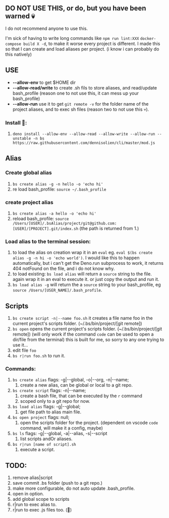 ## DO NOT USE THIS, or do, but you have been warned 💀

I do not recommend anyone to use this.

I'm sick of having to write long commands like `npm run lint:XXX` `docker-compose build X -d`, to make it worse every project is different.
I made this so that I can create and load aliases per project. (i know i can probably do this natively)

## USE
* **--allow-env** to get $HOME dir
* **--allow-read/write** to create .sh fils to store aliases, and read/update bash_profile (reason one to not use this, it can mess up your bash_profile)
* **--allow-run** use it to get `git remote -v` for the folder name of the project aliases, and to exec sh files (reason two to not use this 💀).

### Install 🦕:
  1. `deno install --allow-env --allow-read --allow-write --allow-run --unstable -n bs https://raw.githubusercontent.com/dennisolien/cli/master/mod.js`

## Alias
### Create global alias
  1. `bs create alias -g -n hello -o 'echo hi'`
  2. re load bash_profile: `source ~/.bash_profile`

### create project alias
  1. `bs create alias -a hello -o 'echo hi'`
  2. reload bash_profile: `source /Users/[USER]/.bsAlias/project/git@github.com:[USER]/[PROJECT].git/index.sh` (the path is returned from 1.)


### Load alias to the terminal session:
  1. to load the alias on creation wrap it in an `eval` eg. `eval $(bs create alias -g -n hi -o 'echo world')`. I would like this to happen automatically, but i can't get the Deno.run subprocess to work, it returns 404 notFound on the file, and i do not know why.
  2. to load existing: `bs load alias` will return a `source` string to the file. again wrap it in an eval to execute it. or just copy the output and run it. 
  3. `bs load alias -g` will return the a `source` string to your bash_profile, eg `source /Users/[USER_NAME]/.bash_profile`.

## Scripts
1. `bs create script -n|--name foo.sh` it creates a file name foo in the current project's scripts folder. (~/.bs/bin/project/[git remote])
2. `bs open` opens the current project's scripts folder. (~/.bs/bin/project/[git remote]) (will only work if the command `code` can be used to open a dir/file from the terminal) this is built for me, so sorry to any one trying to use it...
3. edit file `foo`
4. `bs r|run foo.sh` to run it.


### Commands:
1. `bs create alias` flags: -g|--global, -o|--org, -n|--name;
   1. create a new alias, can be global or local to a git repo.
2. `bs create script` flags: -n|--name;
   1. create a bash file, that can be executed by the `r` command
   2. scoped only to a git repo for now.
3. `bs load alias` flags: -g|--global;
   1. get file path to alias main file.
4. `bs open project` flags: null;
   1. open the scripts folder for the project. (dependent on vscode `code` command, will make it a config, maybe)
5. `bs ls` flags: -g|--global, -a|--alias, -s|--script
   1. list scripts andOr aliases.
6. `bs r|run [name of script].sh`
   1. execute a script.


## TODO:
1. remove alias|script
2. save commit .bs folder (push to a git repo.)
3. make more configurable, do not auto update .bash_profile.
4. open in option.
5. add global scope to scripts
6. r|run to exec alias to.
7. r|run to exec .js files too. (🦕)
